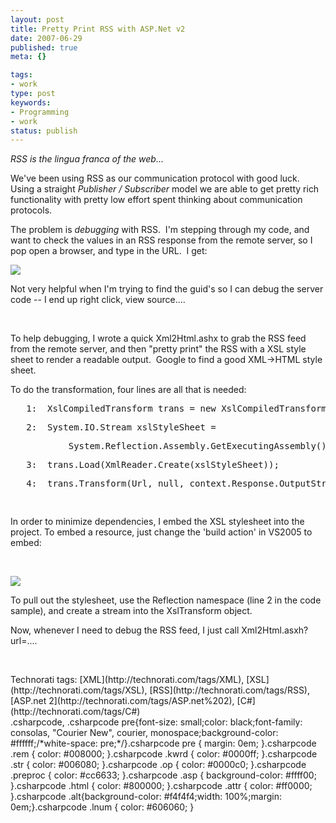 ```yaml
---
layout: post
title: Pretty Print RSS with ASP.Net v2
date: 2007-06-29
published: true
meta: {}

tags:
- work
type: post
keywords:
- Programming
- work
status: publish
---
```



_RSS is the lingua franca of the web..._



We've been using RSS as our communication protocol with good luck.  Using a straight _Publisher / Subscriber_ model we are able to get pretty rich functionality with pretty low effort spent thinking about communication protocols. 



The problem is _debugging_ with RSS.  I'm stepping through my code, and want to check the values in an RSS response from the remote server, so I pop open a browser, and type in the URL.  I get:



![](http://media.eick.us/2011/05/633753877_f70f8c0ea4.jpg)



Not very helpful when I'm trying to find the guid's so I can debug the server code -- I end up right click, view source....



 



To help debugging, I wrote a quick Xml2Html.ashx to grab the RSS feed from the remote server, and then "pretty print" the RSS with a XSL style sheet to render a readable output.  Google to find a good XML->HTML style sheet. 



To do the transformation, four lines are all that is needed:

 <div class="csharpcode"><pre><span class="lnum">   1:  </span>XslCompiledTransform trans = <span class="kwrd">new</span> XslCompiledTransform();</pre><pre><span class="lnum">   2:  </span>System.IO.Stream xslStyleSheet = </pre><pre>           System.Reflection.Assembly.GetExecutingAssembly().GetManifestResourceStream(<span class="str">"helpers.Xml2Html.xslt"</span>);</pre><pre><span class="lnum">   3:  </span>trans.Load(XmlReader.Create(xslStyleSheet));</pre><pre><span class="lnum">   4:  </span>trans.Transform(Url, <span class="kwrd">null</span>, context.Response.OutputStream);</pre><pre> </pre>

In order to minimize dependencies, I embed the XSL stylesheet into the project. To embed a resource, just change the 'build action' in VS2005 to embed:



 



![](http://media.eick.us/2011/05/662275247_150e866c43_o.png)



To pull out the stylesheet, use the Reflection namespace (line 2 in the code sample), and create a stream into the XslTransform object.







Now, whenever I need to debug the RSS feed, I just call Xml2Html.asxh?url=....



 

<div class="wlWriterSmartContent" style="padding-right: 0px;padding-left: 0px;padding-bottom: 0px;margin: 0px;padding-top: 0px">Technorati tags: [XML](http://technorati.com/tags/XML), [XSL](http://technorati.com/tags/XSL), [RSS](http://technorati.com/tags/RSS), [ASP.net 2](http://technorati.com/tags/ASP.net%202), [C#](http://technorati.com/tags/C#)</div></div>.csharpcode, .csharpcode pre{font-size: small;color: black;font-family: consolas, "Courier New", courier, monospace;background-color: #ffffff;/*white-space: pre;*/}.csharpcode pre { margin: 0em; }.csharpcode .rem { color: #008000; }.csharpcode .kwrd { color: #0000ff; }.csharpcode .str { color: #006080; }.csharpcode .op { color: #0000c0; }.csharpcode .preproc { color: #cc6633; }.csharpcode .asp { background-color: #ffff00; }.csharpcode .html { color: #800000; }.csharpcode .attr { color: #ff0000; }.csharpcode .alt{background-color: #f4f4f4;width: 100%;margin: 0em;}.csharpcode .lnum { color: #606060; }
